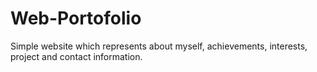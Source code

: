 # Web-Portofolio
Simple website which represents about myself, achievements, interests, project and contact information.
